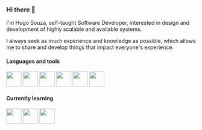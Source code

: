 ### Hi there 👋

I'm Hugo Souza, self-taught Software Developer, interested in design and development of highly scalable and available systems. 

I always seek as much experience and knowledge as possible, which allows me to share and develop things that impact everyone's experience.

#### Languages and tools

<code><img src="https://cdn.jsdelivr.net/gh/devicons/devicon/icons/nodejs/nodejs-original.svg" width="40" height="40" /></code>
<code><img src="https://cdn.jsdelivr.net/gh/devicons/devicon/icons/go/go-original.svg" width="40" height="40" /></code>
<code><img src="https://cdn.jsdelivr.net/gh/devicons/devicon/icons/git/git-original.svg" width="40" height="40" /></code>
<code><img src="https://cdn.jsdelivr.net/gh/devicons/devicon/icons/postgresql/postgresql-original.svg" width="40" height="40" /></code>
<code><img src="https://cdn.jsdelivr.net/gh/devicons/devicon/icons/mongodb/mongodb-original.svg" width="40" height="40" /></code>
<code><img src="https://cdn.jsdelivr.net/gh/devicons/devicon/icons/docker/docker-original.svg" width="40" height="40" /></code>

#### Currently learning

<code><img src="https://cdn.jsdelivr.net/gh/devicons/devicon/icons/kubernetes/kubernetes-plain.svg" width="40" height="40" /></code>
<code><img src="https://cdn.jsdelivr.net/gh/devicons/devicon/icons/apachekafka/apachekafka-original.svg" width="40" height="40" /></code>
<code><img src="https://cdn.jsdelivr.net/gh/devicons/devicon/icons/clojure/clojure-original.svg" width="40" height="40" /></code>
